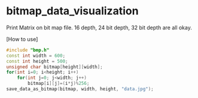 bitmap_data_visualization
=========================

Print Matrix on bit map file. 16 depth, 24 bit depth, 32 bit depth are all okay.

[How to use]
```c++
#include "bmp.h"
const int width = 600;
const int height = 500;
unsigned char bitmap[height][width];
for(int i=0; i<height; i++)
    for(int j=0; j<width; j++)
        bitmap[i][j]=(i*j)%256;
save_data_as_bitmap(bitmap, width, height, "data.jpg");

